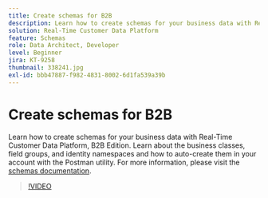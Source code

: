 ```yaml
---
title: Create schemas for B2B
description: Learn how to create schemas for your business data with Real-Time Customer Data Platform, B2B Edition.
solution: Real-Time Customer Data Platform
feature: Schemas
role: Data Architect, Developer
level: Beginner
jira: KT-9258
thumbnail: 338241.jpg
exl-id: bbb47887-f982-4831-8002-6d1fa539a39b
---
```

# Create schemas for B2B

Learn how to create schemas for your business data with Real-Time Customer Data Platform, B2B Edition. Learn about the business classes, field groups, and identity namespaces and how to auto-create them in your account with the Postman utility. For more information, please visit the [schemas documentation](https://experienceleague.adobe.com/docs/experience-platform/xdm/home.html).

>[!VIDEO](https://video.tv.adobe.com/v/338241?learn=on)
